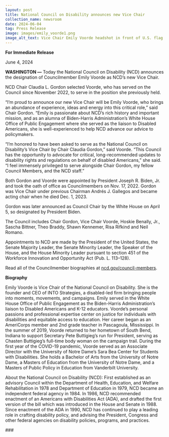 ```yaml
---
layout: post
title: National Council on Disability announces new Vice Chair
collection_name: newsroom
date: 2024-06-04
tag: Press Release
image: images/emily_voorde1.png
image_alt_text: Vice Chair Emily Voorde headshot in front of U.S. flag
---
```

**For Immediate Release**

June 4, 2024                                      

**WASHINGTON —** Today the National Council on Disability (NCD) announces the designation of Councilmember Emily Voorde as NCD’s new Vice Chair. 

NCD Chair Claudia L. Gordon selected Voorde, who has served on the Council since November 2022, to serve in the position she previously held.

 “I’m proud to announce our new Vice Chair will be Emily Voorde, who brings an abundance of experience, ideas and energy into this critical role,” said Chair Gordon. “Emily is passionate about NCD’s rich history and important mission, and as an alumna of Biden-Harris Administration’s White House Office of Public Engagement where she served as the liaison to Disabled Americans, she is well-experienced to help NCD advance our advice to policymakers.

“I’m honored to have been asked to serve as the National Council on Disability’s Vice Chair by Chair Claudia Gordon,” said Voorde. “This Council has the opportunity to advocate for critical, long-recommended updates to disability rights and regulations on behalf of disabled Americans,” she said. “I feel immensely privileged to serve alongside Chair Gordon, my fellow Council Members, and the NCD staff.”

Both Gordon and Voorde were appointed by President Joseph R. Biden, Jr. and took the oath of office as Councilmembers on Nov. 17, 2022. Gordon was Vice Chair under previous Chairman Andrés J. Gallegos and became acting chair when he died Dec. 1, 2023. 

Gordon was later announced as Council Chair by the White House on April 5, so designated by President Biden.

The Council includes Chair Gordon, Vice Chair Voorde, Hoskie Benally, Jr., Sascha Bittner, Theo Braddy, Shawn Kennemer, Risa Rifkind and Neil Romano. 

Appointments to NCD are made by the President of the United States, the Senate Majority Leader, the Senate Minority Leader, the Speaker of the House, and the House Minority Leader pursuant to section 451 of the Workforce Innovation and Opportunity Act (Pub. L. 113–128).

Read all of the Councilmember biographies at [ncd.gov/council-members](https://www.ncd.gov/council-members/).

**Biography**

Emily Voorde is Vice Chair of the National Council on Disability. She is the founder and CEO of INTO Strategies, a disabled-led firm bringing people into moments, movements, and campaigns. Emily served in the White House Office of Public Engagement as the Biden-Harris Administration’s liaison to Disabled Americans and K-12 educators. Voorde’s personal passions and professional expertise center on justice for individuals with disabilities and equitable access to education. Her career began as an AmeriCorps member and 2nd grade teacher in Pascagoula, Mississippi. In the summer of 2019, Voorde returned to her hometown of South Bend, Indiana to support Secretary Pete Buttigieg’s run for President, serving as Chasten Buttigieg’s full-time body woman on the campaign trail. During the first year of the COVID-19 pandemic, Voorde served as an Associate Director with the University of Notre Dame’s Sara Bea Center for Students with Disabilities. She holds a Bachelor of Arts from the University of Notre Dame, a Masters of Education from the University of Notre Dame, and a Masters of Public Policy in Education from Vanderbilt University.

About the National Council on Disability (NCD): First established as an advisory Council within the Department of Health, Education, and Welfare Rehabilitation in 1978 and Department of Education in 1979, NCD became an independent federal agency in 1984. In 1986, NCD recommended enactment of an Americans with Disabilities Act (ADA), and drafted the first version of the bill which was introduced in the House and Senate in 1988. Since enactment of the ADA in 1990, NCD has continued to play a leading role in crafting disability policy, and advising the President, Congress and other federal agencies on disability policies, programs, and practices.



\###
